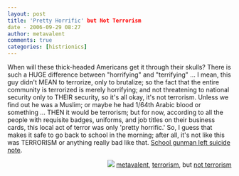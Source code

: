 ```yaml
---
layout: post
title: 'Pretty Horrific' but Not Terrorism
date - 2006-09-29 08:27
author: metavalent
comments: true
categories: [histrionics]
---
```

When will these thick-headed Americans get it through their skulls?  There is such a HUGE difference between "horrifying" and "terrifying" ... I mean, this guy didn't MEAN to terrorize, only to brutalize; so the fact that the entire community is terrorized is merely horrifying; and not threatening to national security only to THEIR security, so it's all okay, it's not terrorism.  Unless we find out he was a Muslim; or maybe he had 1/64th Arabic blood or something ... THEN it would be terrorism; but for now, according to all the people with requisite badges, uniforms, and job titles on their business cards, this local act of terror was only 'pretty horrific.' So, I guess that makes it safe to go back to school in the morning; after all, it's not like this was TERRORISM or anything really bad like that. <a href="http://www.msnbc.msn.com/id/15057589/">School gunman left suicide note</a>.

<!-- Tags -->
<div align="right"><img border="0" src="http://metavalent.info/images/technorati.bug.10x10.jpg" /> <a rel="tag" href="http://technorati.com/tag/metavalent">metavalent</a>, <a rel="tag" href="http://technorati.com/tag/terrorism">terrorism</a>, but <a rel="tag" href="http://technorati.com/tag/not+terrorism">not terrorism</a></div>
<!-- //End Tags -->

